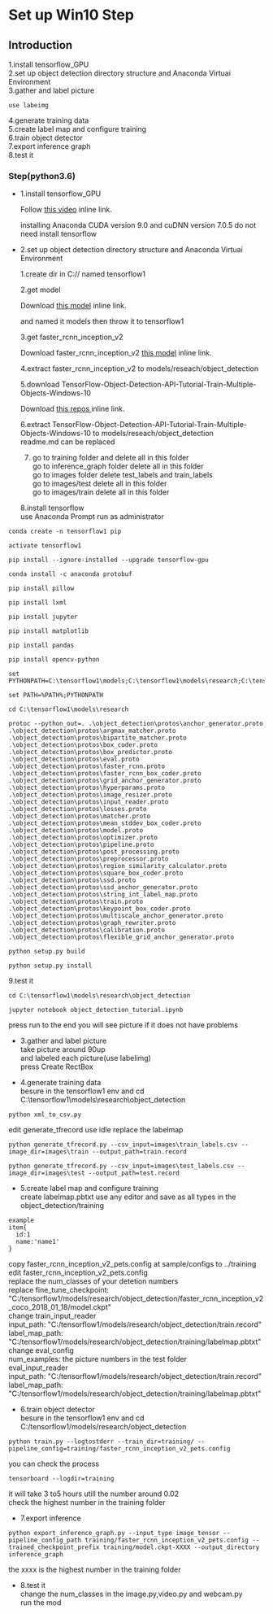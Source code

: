 # Set up Win10 Step

## Introduction
1.install tensorflow_GPU  
2.set up object detection directory structure and Anaconda Virtuai Environment  
3.gather and label picture  
```
use labeimg
```
4.generate training data  
5.create label map and configure training  
6.train object detector  
7.export inference graph  
8.test it  

### Step(python3.6)

- 1.install tensorflow_GPU  

  <p>
  Follow 
  <a href="https://www.youtube.com/watch?v=RplXYjxgZbw" title="Title">
  this video</a> inline link.
  </p>
  installing Anaconda CUDA version 9.0 and cuDNN version 7.0.5 do not need install tensorflow

- 2.set up object detection directory structure and Anaconda Virtuai Environment  

  1.create dir in C:// named tensorflow1  

  2.get model  
  <p>
  Download
  <a href="https://github.com/tensorflow/models" title="Title">
  this model</a> inline link.
  </p>
  and named it models then throw it to tensorflow1  

  3.get faster_rcnn_inception_v2  
  <p>
  Download faster_rcnn_inception_v2 
  <a href="http://download.tensorflow.org/models/object_detection/faster_rcnn_inception_v2_coco_2018_01_28.tar.gz" title="Title">
  this model</a> inline link.
  </p>

  4.extract faster_rcnn_inception_v2 to models/reseach/object_detection  

  5.download TensorFlow-Object-Detection-API-Tutorial-Train-Multiple-Objects-Windows-10  
  <p>
  Download 
  <a href="https://github.com/EdjeElectronics/TensorFlow-Object-Detection-API-Tutorial-Train-Multiple-Objects-Windows-10" title="Title">
  this repos </a> inline link.
  </p>

  6.extract TensorFlow-Object-Detection-API-Tutorial-Train-Multiple-Objects-Windows-10 to models/reseach/object_detection  
  readme.md can be replaced  

  7. go to training folder and delete all in this folder  
  go to inference_graph folder delete all in this folder  
  go to images folder delete test_labels and train_labels  
  go to images/test delete all in this folder  
  go to images/train delete all in this folder  

  8.install tensorflow  
  use Anaconda Prompt run as administrator  
```
conda create -n tensorflow1 pip
```
```
activate tensorflow1
```
```
pip install --ignore-installed --upgrade tensorflow-gpu
```
```
conda install -c anaconda protobuf
```
```
pip install pillow
```
```
pip install lxml
```
```
pip install jupyter
```
```
pip install matplotlib
```
```
pip install pandas
```
```
pip install opencv-python
```
```
set PYTHONPATH=C:\tensorflow1\models;C:\tensorflow1\models\research;C:\tensorflow1\models\research\slim
```
```
set PATH=%PATH%;PYTHONPATH
```
```
cd C:\tensorflow1\models\research
```
```
protoc --python_out=. .\object_detection\protos\anchor_generator.proto .\object_detection\protos\argmax_matcher.proto .\object_detection\protos\bipartite_matcher.proto .\object_detection\protos\box_coder.proto .\object_detection\protos\box_predictor.proto .\object_detection\protos\eval.proto .\object_detection\protos\faster_rcnn.proto .\object_detection\protos\faster_rcnn_box_coder.proto .\object_detection\protos\grid_anchor_generator.proto .\object_detection\protos\hyperparams.proto .\object_detection\protos\image_resizer.proto .\object_detection\protos\input_reader.proto .\object_detection\protos\losses.proto .\object_detection\protos\matcher.proto .\object_detection\protos\mean_stddev_box_coder.proto .\object_detection\protos\model.proto .\object_detection\protos\optimizer.proto .\object_detection\protos\pipeline.proto .\object_detection\protos\post_processing.proto .\object_detection\protos\preprocessor.proto .\object_detection\protos\region_similarity_calculator.proto .\object_detection\protos\square_box_coder.proto .\object_detection\protos\ssd.proto .\object_detection\protos\ssd_anchor_generator.proto .\object_detection\protos\string_int_label_map.proto .\object_detection\protos\train.proto .\object_detection\protos\keypoint_box_coder.proto .\object_detection\protos\multiscale_anchor_generator.proto .\object_detection\protos\graph_rewriter.proto .\object_detection\protos\calibration.proto .\object_detection\protos\flexible_grid_anchor_generator.proto
```
```
python setup.py build
```
```
python setup.py install
```
  9.test it  
```
cd C:\tensorflow1\models\research\object_detection
```
```
jupyter notebook object_detection_tutorial.ipynb
```
  press run to the end you will see picture if it does not have problems  

- 3.gather and label picture  
  take picture around 90up  
  and labeled each picture(use labelimg)  
  press Create RectBox  

- 4.generate training data  
  besure in the tensorflow1 env and cd C:\tensorflow1\models\research\object_detection  
```
python xml_to_csv.py
```
  edit generate_tfrecord use idle replace the labelmap  
```
python generate_tfrecord.py --csv_input=images\train_labels.csv --image_dir=images\train --output_path=train.record
```
```
python generate_tfrecord.py --csv_input=images\test_labels.csv --image_dir=images\test --output_path=test.record
```

- 5.create label map and configure training  
  create labelmap.pbtxt use any editor and save as all types in the object_detection/training  
```
example
item{
  id:1
  name:'name1'
}
```
  copy faster_rcnn_inception_v2_pets.config at sample/configs to ../training  
  edit faster_rcnn_inception_v2_pets.config  
  replace the num_classes of your detetion numbers  
  replace fine_tune_checkpoint: "C:/tensorflow1/models/research/object_detection/faster_rcnn_inception_v2_coco_2018_01_18/model.ckpt"  
  change train_input_reader  
  input_path: "C:/tensorflow1/models/research/object_detection/train.record"  
  label_map_path: "C:/tensorflow1/models/research/object_detection/training/labelmap.pbtxt"  
  change eval_config  
  num_examples: the picture numbers in the test folder  
  eval_input_reader  
  input_path: "C:/tensorflow1/models/research/object_detection/train.record"  
  label_map_path: "C:/tensorflow1/models/research/object_detection/training/labelmap.pbtxt"  

- 6.train object detector  
  besure in the tensorflow1 env and cd C:/tensorflow1/models/research/object_detection  
```
python train.py --logtostderr --train_dir=training/ --pipeline_config=training/faster_rcnn_inception_v2_pets.config
```
  you can check the process   
```
tensorboard --logdir=training
```
  it will take 3 to5 hours utill the number around 0.02  
  check the highest number in the training folder  
- 7.export inference  
```
python export_inference_graph.py --input_type image_tensor --pipeline_config_path training/faster_rcnn_inception_v2_pets.config --trained_checkpoint_prefix training/model.ckpt-XXXX --output_directory inference_graph
```
  the xxxx is the highest number in the training folder  
- 8.test it  
  change the num_classes in the image.py,video.py and webcam.py  
  run the mod 
